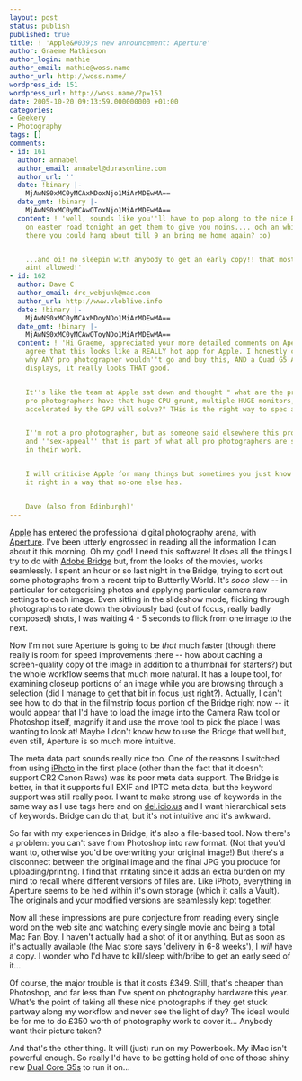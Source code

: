 ```yaml
---
layout: post
status: publish
published: true
title: ! 'Apple&#039;s new announcement: Aperture'
author: Graeme Mathieson
author_login: mathie
author_email: mathie@woss.name
author_url: http://woss.name/
wordpress_id: 151
wordpress_url: http://woss.name/?p=151
date: 2005-10-20 09:13:59.000000000 +01:00
categories:
- Geekery
- Photography
tags: []
comments:
- id: 161
  author: annabel
  author_email: annabel@durasonline.com
  author_url: ''
  date: !binary |-
    MjAwNS0xMC0yMCAxMDoxNjo1MiArMDEwMA==
  date_gmt: !binary |-
    MjAwNS0xMC0yMCAwOToxNjo1MiArMDEwMA==
  content: ! 'well, sounds like you''ll have to pop along to the nice Bowden people
    on easter road tonight an get them to give you noins.... ooh an while you''re
    there you could hang about till 9 an bring me home again? :o)


    ...and oi! no sleepin with anybody to get an early copy!! that most definitly
    aint allowed!'
- id: 162
  author: Dave C
  author_email: drc_webjunk@mac.com
  author_url: http://www.vloblive.info
  date: !binary |-
    MjAwNS0xMC0yMCAxMDoyNDo1MiArMDEwMA==
  date_gmt: !binary |-
    MjAwNS0xMC0yMCAwOToyNDo1MiArMDEwMA==
  content: ! 'Hi Graeme, appreciated your more detailed comments on Aperture - I totally
    agree that this looks like a REALLY hot app for Apple. I honestly can''t imagine
    why ANY pro photographer wouldn''t go and buy this, AND a Quad G5 AND two 30"
    displays, it really looks THAT good.


    It''s like the team at Apple sat down and thought " what are the problems that
    pro photographers have that huge CPU grunt, multiple HUGE monitors, and core image
    accelerated by the GPU will solve?" THis is the right way to spec a product.


    I''m not a pro photographer, but as someone said elsewhere this product has elegance
    and ''sex-appeal'' that is part of what all pro photographers are striving for
    in their work.


    I will criticise Apple for many things but sometimes you just know they have got
    it right in a way that no-one else has.


    Dave (also from Edinburgh)'
---
```

<a href="http://www.apple.com/">Apple</a> has entered the professional digital photography arena, with <a href="http://www.apple.com/aperture/">Aperture</a>.  I've been utterly engrossed in reading all the information I can about it this morning.  Oh my god!  I need this software!  It does all the things I try to do with <a href="http://www.adobe.com/products/creativesuite/bridge.html">Adobe Bridge</a> but, from the looks of the movies, works seamlessly.  I spent an hour or so last night in the Bridge, trying to sort out some photographs from a recent trip to Butterfly World.  It's <em>sooo</em> slow -- in particular for categorising photos and applying particular camera raw settings to each image.  Even sitting in the slideshow mode, flicking through photographs to rate down the obviously bad (out of focus, really badly composed) shots, I was waiting 4 - 5 seconds to flick from one image to the next.

Now I'm not sure Aperture is going to be <em>that</em> much faster (though there really is room for speed improvements there -- how about caching a screen-quality copy of the image in addition to a thumbnail for starters?) but the whole workflow seems that much more natural.  It has a loupe tool, for examining closeup portions of an image while you are browsing through a selection (did I manage to get that bit in focus just right?).  Actually, I can't see how to do that in the filmstrip focus portion of the Bridge right now -- it would appear that I'd have to load the image into the Camera Raw tool or Photoshop itself, magnify it and use the move tool to pick the place I was wanting to look at!  Maybe I don't know how to use the Bridge that well but, even still, Aperture is so much more intuitive.

The meta data part sounds really nice too.  One of the reasons I switched from using <a href="http://www.apple.com/ilife/iphoto/">iPhoto</a> in the first place (other than the fact that it doesn't support CR2 Canon Raws) was its poor meta data support.  The Bridge is better, in that it supports full EXIF and IPTC meta data, but the keyword support was still really poor.  I want to make strong use of keywords in the same way as I use tags here and on <a href="http://del.icio.us/">del.icio.us</a> and I want hierarchical sets of keywords.  Bridge can do that, but it's not intuitive and it's awkward.

So far with my experiences in Bridge, it's also a file-based tool.  Now there's a problem: you can't save from Photoshop into raw format.  (Not that you'd want to, otherwise you'd be overwriting your original image!)  But there's a disconnect between the original image and the final JPG you produce for uploading/printing.  I find that irritating since it adds an extra burden on my mind to recall where different versions of files are.  Like iPhoto, everything in Aperture seems to be held within it's own storage (which it calls a Vault).  The originals and your modified versions are seamlessly kept together.

Now all these impressions are pure conjecture from reading every single word on the web site and watching every single movie and being a total Mac Fan Boy.  I haven't actually had a shot of it or anything.  But as soon as it's actually available (the Mac store says 'delivery in 6-8 weeks'), I <em>will</em> have a copy.  I wonder who I'd have to kill/sleep with/bribe to get an early seed of it...

Of course, the major trouble is that it costs &pound;349.  Still, that's cheaper than Photoshop, and far less than I've spent on photography hardware this year.  What's the point of taking all these nice photographs if they get stuck partway along my workflow and never see the light of day?  The ideal would be for me to do &pound;350 worth of photography work to cover it...  Anybody want their picture taken?

And that's the other thing.  It will (just) run on my Powerbook.  My iMac isn't powerful enough.  So really I'd have to be getting hold of one of those shiny new <a href="http://www.apple.com/powermac/">Dual Core G5s</a> to run it on...

